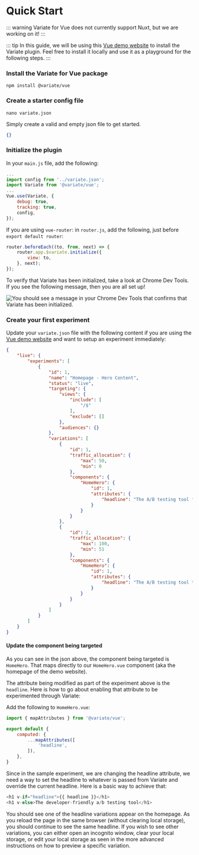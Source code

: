 # Quick Start

::: warning
Variate for Vue does not currently support Nuxt, but we are working on it! 
:::

::: tip
In this guide, we will be using this [Vue demo website](https://github.com/VariateApp/variate-vue-demo-saas) to install the Variate plugin. Feel free to install it locally and use it as a playground for the following steps.
::: 

### Install the Variate for Vue package
```
npm install @variate/vue
```
### Create a starter config file
```
nano variate.json
```

Simply create a valid and empty json file to get started. 

```json
{}
```
### Initialize the plugin
In your `main.js` file, add the following: 

```js
...
import config from '../variate.json';
import Variate from '@variate/vue';
...
Vue.use(Variate, {
    debug: true,
    tracking: true,
    config,
});

```
If you are using `vue-router`: in `router.js`, add the following, just before `export default router`:
```js
router.beforeEach((to, from, next) => {
    router.app.$variate.initialize({
        view: to,
    }, next);
});
```
To verify that Variate has been initialized, take a look at Chrome Dev Tools. If you see the following message, then you are all set up!

<img :src="$withBase('/variate-vue-initialized.png')" alt="You should see a message in your Chrome Dev Tools that confirms that Variate has been initialized.">

### Create your first experiment
Update your `variate.json` file with the following content if you are using the [Vue demo website](https://github.com/VariateApp/variate-vue-demo-saas) and want to setup an experiment immediately:

```json
{
    "live": {
        "experiments": [
            {
                "id": 1,
                "name": "Homepage - Hero Content",
                "status": "live",
                "targeting": {
                    "views": {
                        "include": [
                            "/$"
                        ],
                        "exclude": []
                    },
                    "audiences": {}
                },
                "variations": [
                    {
                        "id": 1,
                        "traffic_allocation": {
                            "max": 50,
                            "min": 0
                        },
                        "components": {
                            "HomeHero": {
                                "id": 1,
                                "attributes": {
                                    "headline": "The A/B testing tool for the modern web"
                                }
                            }
                        }
                    },
                    {
                        "id": 2,
                        "traffic_allocation": {
                            "max": 100,
                            "min": 51
                        },
                        "components": {
                            "HomeHero": {
                                "id": 1,
                                "attributes": {
                                    "headline": "The A/B testing tool that marketers and developers can agree on"
                                }
                            }
                        }
                    }
                ]
            }
        ]
    }
}
```

#### Update the component being targeted
As you can see in the json above, the component being targeted is `HomeHero`. That maps directly to our `HomeHero.vue` component (aka the homepage of the demo website). 

The attribute being modified as part of the experiment above is the `headline`. Here is how to go about enabling that attribute to be experimented through Variate: 

Add the following to `HomeHero.vue`:
```js
import { mapAttributes } from '@variate/vue';

export default {
    computed: {
        ...mapAttributes([
            'headline',
        ]),
    },
}
```

Since in the sample experiment, we are changing the headline attribute, we need a way to set the headline to whatever is passed from Variate and override the current headline. Here is a basic way to achieve that: 

```js
<h1 v-if="headline">{{ headline }}</h1>
<h1 v-else>The developer-friendly a/b testing tool</h1>
```

You should see one of the headline variations appear on the homepage. As you reload the page in the same browser (without clearing local storage), you should continue to see the same headline. If you wish to see other variations, you can either open an incognito window, clear your local storage, or edit your local storage as seen in the more advanced instructions on how to preview a specific variation. 